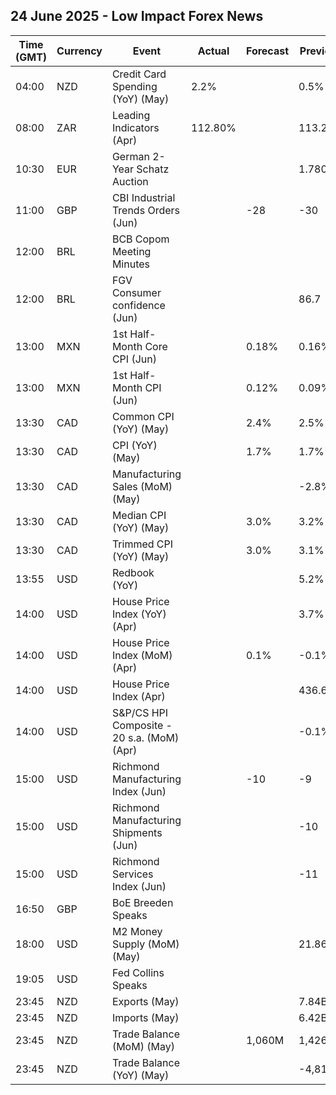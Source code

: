 ## 24 June 2025 - Low Impact Forex News

| Time (GMT) | Currency | Event | Actual | Forecast | Previous |
|------|----------|-------|--------|----------|----------|
| 04:00 | NZD | Credit Card Spending (YoY) (May) | 2.2% |  | 0.5% |
| 08:00 | ZAR | Leading Indicators (Apr) | 112.80% |  | 113.20% |
| 10:30 | EUR | German 2-Year Schatz Auction |  |  | 1.780% |
| 11:00 | GBP | CBI Industrial Trends Orders (Jun) |  | -28 | -30 |
| 12:00 | BRL | BCB Copom Meeting Minutes |  |  |  |
| 12:00 | BRL | FGV Consumer confidence (Jun) |  |  | 86.7 |
| 13:00 | MXN | 1st Half-Month Core CPI (Jun) |  | 0.18% | 0.16% |
| 13:00 | MXN | 1st Half-Month CPI (Jun) |  | 0.12% | 0.09% |
| 13:30 | CAD | Common CPI (YoY) (May) |  | 2.4% | 2.5% |
| 13:30 | CAD | CPI (YoY) (May) |  | 1.7% | 1.7% |
| 13:30 | CAD | Manufacturing Sales (MoM) (May) |  |  | -2.8% |
| 13:30 | CAD | Median CPI (YoY) (May) |  | 3.0% | 3.2% |
| 13:30 | CAD | Trimmed CPI (YoY) (May) |  | 3.0% | 3.1% |
| 13:55 | USD | Redbook (YoY) |  |  | 5.2% |
| 14:00 | USD | House Price Index (YoY) (Apr) |  |  | 3.7% |
| 14:00 | USD | House Price Index (MoM) (Apr) |  | 0.1% | -0.1% |
| 14:00 | USD | House Price Index (Apr) |  |  | 436.6 |
| 14:00 | USD | S&P/CS HPI Composite - 20 s.a. (MoM) (Apr) |  |  | -0.1% |
| 15:00 | USD | Richmond Manufacturing Index (Jun) |  | -10 | -9 |
| 15:00 | USD | Richmond Manufacturing Shipments (Jun) |  |  | -10 |
| 15:00 | USD | Richmond Services Index (Jun) |  |  | -11 |
| 16:50 | GBP | BoE Breeden Speaks |  |  |  |
| 18:00 | USD | M2 Money Supply (MoM) (May) |  |  | 21.86T |
| 19:05 | USD | Fed Collins Speaks |  |  |  |
| 23:45 | NZD | Exports (May) |  |  | 7.84B |
| 23:45 | NZD | Imports (May) |  |  | 6.42B |
| 23:45 | NZD | Trade Balance (MoM) (May) |  | 1,060M | 1,426M |
| 23:45 | NZD | Trade Balance (YoY) (May) |  |  | -4,810M |
